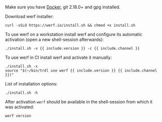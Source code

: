 Make sure you have [Docker](https://docs.docker.com/get-docker), git 2.18.0+ and gpg installed.

Download werf installer:
```shell
curl -sSLO https://werf.io/install.sh && chmod +x install.sh
```

To use werf on a workstation install werf and configure its automatic activation (open a new shell-session afterwards):
```shell
./install.sh -v {{ include.version }} -c {{ include.channel }}
```

To use werf in CI install werf and activate it manually:
```shell
./install.sh -x
source "$(~/bin/trdl use werf {{ include.version }} {{ include.channel }})"
```

List of installation options:
```shell
./install.sh -h
```

After activation `werf` should be available in the shell-session from which it was activated:
```shell
werf version
```
